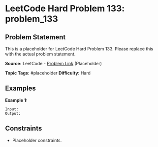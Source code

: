 # LeetCode Hard Problem 133: problem_133

## Problem Statement

This is a placeholder for LeetCode Hard Problem 133.
Please replace this with the actual problem statement.

**Source:** LeetCode - [Problem Link](https://leetcode.com/problems/problem-133/) (Placeholder)

**Topic Tags:** #placeholder
**Difficulty:** Hard

## Examples

**Example 1:**

```
Input:
Output:
```

## Constraints

- Placeholder constraints.
